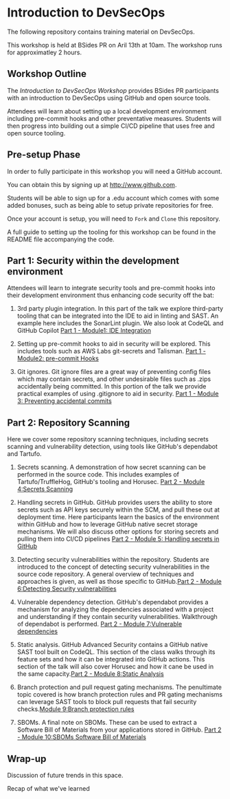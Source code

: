
# Introduction to DevSecOps

The following repository contains training material on DevSecOps.

This workshop is held at BSides PR  on Aril 13th at 10am. The workshop runs for approximatley 2 hours. 

## Workshop Outline

The *Introduction to DevSecOps Workshop* provides BSides PR participants with an introduction to DevSecOps using GitHub and open source tools.

Attendees will learn about setting up a local development environment including pre-commit hooks and other preventative measures. Students will then progress into building out a simple CI/CD pipeline that uses free and open source tooling.

## Pre-setup Phase

In order to fully participate in this workshop you will need a GitHub account.

You can obtain this by signing up at http://www.github.com. 

Students will be able to sign up for a .edu account which comes with some added bonuses, such as being able to setup private repositories for free.

Once your account is setup, you will need to `Fork` and `Clone` this repository.

A full guide to setting up the tooling for this workshop can be found in the README file accompanying the code.

## Part 1: Security within the development environment

Attendees will learn to integrate security tools and pre-commit hooks into their development environment thus enhancing code security off the bat:

1. 3rd party plugin integration. In this part of the talk we explore third-party tooling that can be integrated into the IDE to aid in linting and SAST. An example here includes the SonarLint plugin. We also look at CodeQL and GitHub Copilot [Part 1 - Module1: IDE Integration](https://github.com/tweag/dev-sec-ops-workshop/tree/main/part1#module-1-ide-integration)

2. Setting up pre-commit hooks to aid in security will be explored. This includes tools such as AWS Labs git-secrets and Talisman. [Part 1 - Module2: pre-commit Hooks](https://github.com/tweag/dev-sec-ops-workshop/tree/main/part1#module-2-pre-commit-hooks)

3. Git ignores. Git ignore files are a great way of preventing config files which may contain secrets, and other undesirable files such as .zips accidentally being committed. In this portion of the talk we provide practical examples of using .gitignore to aid in security. [Part 1 - Module 3: Preventing accidental commits](https://github.com/tweag/dev-sec-ops-workshop/tree/main/part1#module-3-preventing-accidental-commits)


## Part 2: Repository Scanning

Here we cover some repository scanning techniques, including secrets scanning and vulnerability detection, using tools like GitHub's dependabot and Tartufo.

1. Secrets scanning. A demonstration of how secret scanning can be performed in the source code. This includes examples of Tartufo/TruffleHog, GitHub's tooling and Horusec. [Part 2 - Module 4:Secrets Scanning](https://github.com/tweag/dev-sec-ops-workshop/tree/main/part2#module-4secrets-scanning)

2. Handling secrets in GitHub. GitHub provides users the ability to store secrets such as API keys securely within the SCM, and pull these out at deployment time. Here participants learn the basics of the environment within GitHub and how to leverage GitHub native secret storage mechanisms. We will also discuss other options for storing secrets and pulling them into CI/CD pipelines [Part 2 - Module 5: Handling secrets in GitHub](https://github.com/tweag/dev-sec-ops-workshop/tree/main/part2#module-5handling-secrets-in-github)

3. Detecting security vulnerabilities within the repository. Students are introduced to the concept of detecting security vulnerabilities in the source code repository. A general overview of techniques and approaches is given, as well as those specific to GitHub.[Part 2 - Module 6:Detecting Security vulnerabilities](https://github.com/tweag/dev-sec-ops-workshop/tree/main/part2#module-5handling-secrets-in-github)

4. Vulnerable dependency detection. GitHub's dependabot provides a mechanism for analyzing the dependencies associated with a project and understanding if they contain security vulnerabilities. Walkthrough of dependabot is performed. [Part 2 - Module 7:Vulnerable dependencies](https://github.com/tweag/dev-sec-ops-workshop/tree/main/part2#module-7vulnerable-dependencies) 

5. Static analysis. GitHub Advanced Security contains a GitHub native SAST tool built on CodeQL. This section of the class walks through its feature sets and how it can be integrated into GitHub actions. This section of the talk will also cover Horusec and how it cane be used in the same capacity.[Part 2 - Module 8:Static Analysis](https://github.com/tweag/dev-sec-ops-workshop/tree/main/part2#module-8static-analysis)

6. Branch protection and pull request gating mechanisms. The penultimate topic covered is how branch protection rules and PR gating mechanisms can leverage SAST tools to block pull requests that fail security checks.[Module 9:Branch protection rules](https://github.com/tweag/dev-sec-ops-workshop/tree/main/part2#module-9branch-protection-rules)

7. SBOMs. A final note on SBOMs. These can be used to extract a Software Bill of Materials from your applications stored in GitHub. [Part 2 - Module 10:SBOMs Software Bill of Materials](https://github.com/tweag/dev-sec-ops-workshop/tree/main/part2#module-10sboms-software-bill-of-materials)

## Wrap-up

Discussion of future trends in this space.

Recap of what we've learned

